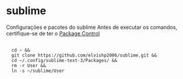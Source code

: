 # sublime
Configurações e pacotes do sublime
Antes de executar os comandos, certifique-se de ter o
<a
	href="https://packagecontrol.io/installation"
	title="Package Control"
	alt="Package Control">Package Control</a>

<pre>
  <code>
  cd ~ &&
  git clone https://github.com/elvishp2006/sublime.git &&
  cd ~/.config/sublime-text-3/Packages/ &&
  rm -r User &&
  ln -s ~/sublime/User
  </code>
</pre>
